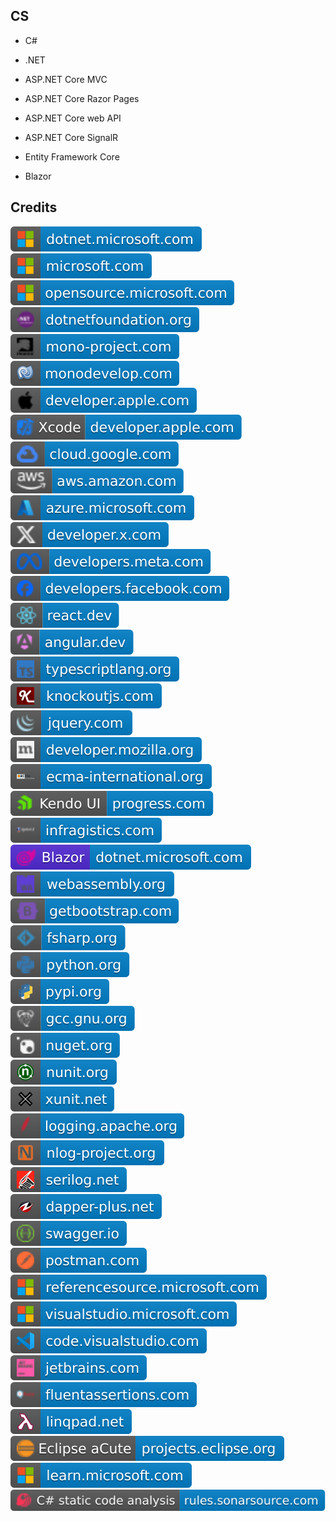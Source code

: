 CS
--

- C#

- .NET

- ASP.NET Core MVC

- ASP.NET Core Razor Pages

- ASP.NET Core web API

- ASP.NET Core SignalR

- Entity Framework Core

- Blazor

Credits
-------
[![image](
Credits/dotnet.microsoft.com.svg?raw=true)](https://dotnet.microsoft.com/)  
[![image](
Credits/microsoft.com.svg?raw=true)](https://microsoft.com/)  
[![image](
Credits/opensource.microsoft.com.svg?raw=true)](https://opensource.microsoft.com/)  
[![image](
Credits/dotnetfoundation.org.svg?raw=true)](https://dotnetfoundation.org/)  
[![image](
Credits/mono-project.com.svg?raw=true)](https://mono-project.com/)  
[![image](
Credits/monodevelop.com.svg?raw=true)](https://monodevelop.com/)  
[![image](
Credits/developer.apple.com.svg?raw=true)](https://developer.apple.com/)  
[![image](
Credits/Xcode-developer.apple.com.svg?raw=true)](https://developer.apple.com/xcode/)  
[![image](
Credits/cloud.google.com.svg?raw=true)](https://cloud.google.com)  
[![image](
Credits/aws.amazon.com.svg?raw=true)](https://aws.amazon.com/)  
[![image](
Credits/azure.microsoft.com.svg?raw=true)](https://azure.microsoft.com/)  
[![image](
Credits/developer.x.com.svg?raw=true)](https://developer.x.com/)  
[![image](
Credits/developers.meta.com.svg?raw=true)](https://developers.meta.com/)  
[![image](
Credits/developers.facebook.com.svg?raw=true)](https://developers.facebook.com/)  
[![image](
Credits/react.dev.svg?raw=true)](https://react.dev/)  
[![image](
Credits/angular.dev.svg?raw=true)](https://angular.dev/)  
[![image](
Credits/typescriptlang.org.svg?raw=true)](https://typescriptlang.org/)  
[![image](
Credits/knockoutjs.com.svg?raw=true)](https://knockoutjs.com/)  
[![image](
Credits/jquery.com.svg?raw=true)](https://jquery.com/)  
[![image](
Credits/developer.mozilla.org.svg?raw=true)](https://developer.mozilla.org/)  
[![image](
Credits/ecma-international.org.svg?raw=true)](https://ecma-international.org/)  
[![image](
Credits/Kendo-UI-progress.com.svg?raw=true)](https://progress.com/)  
[![image](
Credits/Ignite-UI-infragistics.com.svg?raw=true)](https://infragistics.com/)  
[![image](
Credits/Blazor-dotnet.microsoft.com.svg?raw=true)](https://dotnet.microsoft.com/apps/aspnet/web-apps/blazor/)  
[![image](
Credits/webassembly.org.svg?raw=true)](https://webassembly.org/)  
[![image](
Credits/getbootstrap.com.svg?raw=true)](https://getbootstrap.com/)  
[![image](
Credits/fsharp.org.svg?raw=true)](https://fsharp.org/)  
[![image](
Credits/python.org.svg?raw=true)](https://python.org/)  
[![image](
Credits/pypi.org.svg?raw=true)](https://pypi.org/)  
[![image](
Credits/gcc.gnu.org.svg?raw=true)](https://gcc.gnu.org/)  
[![image](
Credits/nuget.org.svg?raw=true)](https://nuget.org/)  
[![image](
Credits/nunit.org.svg?raw=true)](https://nunit.org/)  
[![image](
Credits/xunit.net.svg?raw=true)](https://xunit.net/)  
[![image](
Credits/logging.apache.org.svg?raw=true)](https://logging.apache.org/)  
[![image](
Credits/nlog-project.org.svg?raw=true)](https://nlog-project.org/)  
[![image](
Credits/serilog.net.svg?raw=true)](https://serilog.net/)  
[![image](
Credits/dapper-plus.net.svg?raw=true)](https://dapper-plus.net/)  
[![image](
Credits/swagger.io.svg?raw=true)](https://swagger.io/)  
[![image](
Credits/postman.com.svg?raw=true)](https://postman.com/)  
[![image](
Credits/referencesource.microsoft.com.svg?raw=true)](https://referencesource.microsoft.com/)  
[![image](
Credits/visualstudio.microsoft.com.svg?raw=true)](https://visualstudio.microsoft.com/)  
[![image](
Credits/code.visualstudio.com.svg?raw=true)](https://code.visualstudio.com/)  
[![image](
Credits/jetbrains.com.svg?raw=true)](https://jetbrains.com/)  
[![image](
Credits/fluentassertions.com.svg?raw=true)](https://fluentassertions.com/)  
[![image](
Credits/linqpad.net.svg?raw=true)](https://linqpad.net/)  
[![image](
Credits/Eclipse-aCute-projects.eclipse.org.svg?raw=true)](https://projects.eclipse.org/)  
[![image](
Credits/learn.microsoft.com.svg?raw=true)](https://learn.microsoft.com/)  
[![image](
Credits/CS-static-code-analysis-rules.sonarsource.com.svg?raw=true)](https://rules.sonarsource.com/csharp/)
